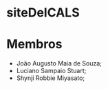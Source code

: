 # siteDeICALS

# Membros
- João Augusto Maia de Souza;
- Luciano Sampaio Stuart;
- Shynji Robbie Miyasato;
